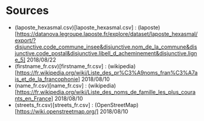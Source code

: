 Sources
=======

* (laposte_hexasmal.csv)[laposte_hexasmal.csv] : (laposte)[https://datanova.legroupe.laposte.fr/explore/dataset/laposte_hexasmal/export/?disjunctive.code_commune_insee&disjunctive.nom_de_la_commune&disjunctive.code_postal&disjunctive.libell_d_acheminement&disjunctive.ligne_5] 2018/08/22
* (firstname_fr.csv)[firstname_fr.csv] : (wikipedia)[https://fr.wikipedia.org/wiki/Liste_des_pr%C3%A9noms_fran%C3%A7ais_et_de_la_francophonie] 2018/08/10
* (name_fr.csv)[name_fr.csv] : (wikipedia)[https://fr.wikipedia.org/wiki/Liste_des_noms_de_famille_les_plus_courants_en_France] 2018/08/10
* (streets_fr.csv)[streets_fr.csv] : (OpenStreetMap)[https://wiki.openstreetmap.org/] 2018/08/10